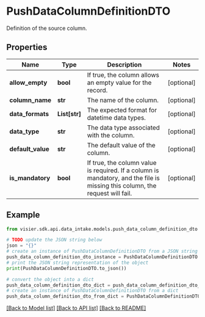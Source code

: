 # PushDataColumnDefinitionDTO

Definition of the source column.

## Properties

Name | Type | Description | Notes
------------ | ------------- | ------------- | -------------
**allow_empty** | **bool** | If true, the column allows an empty value for the record. | [optional] 
**column_name** | **str** | The name of the column. | [optional] 
**data_formats** | **List[str]** | The expected format for datetime data types. | [optional] 
**data_type** | **str** | The data type associated with the column. | [optional] 
**default_value** | **str** | The default value of the column. | [optional] 
**is_mandatory** | **bool** | If true, the column value is required. If a column is mandatory, and the file is missing this column, the request will fail. | [optional] 

## Example

```python
from visier.sdk.api.data_intake.models.push_data_column_definition_dto import PushDataColumnDefinitionDTO

# TODO update the JSON string below
json = "{}"
# create an instance of PushDataColumnDefinitionDTO from a JSON string
push_data_column_definition_dto_instance = PushDataColumnDefinitionDTO.from_json(json)
# print the JSON string representation of the object
print(PushDataColumnDefinitionDTO.to_json())

# convert the object into a dict
push_data_column_definition_dto_dict = push_data_column_definition_dto_instance.to_dict()
# create an instance of PushDataColumnDefinitionDTO from a dict
push_data_column_definition_dto_from_dict = PushDataColumnDefinitionDTO.from_dict(push_data_column_definition_dto_dict)
```
[[Back to Model list]](../README.md#documentation-for-models) [[Back to API list]](../README.md#documentation-for-api-endpoints) [[Back to README]](../README.md)


